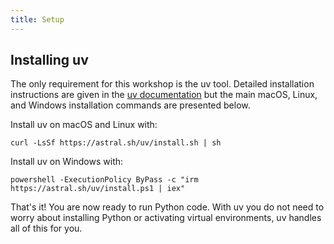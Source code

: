 ```yaml
---
title: Setup
---
```


## Installing uv

The only requirement for this workshop is the uv tool. Detailed installation instructions are given in the [uv documentation](https://docs.astral.sh/uv/getting-started/installation/) but the main macOS, Linux, and Windows installation commands are presented below.

Install uv on macOS and Linux with:

```
curl -LsSf https://astral.sh/uv/install.sh | sh
```

Install uv on Windows with:

```
powershell -ExecutionPolicy ByPass -c "irm https://astral.sh/uv/install.ps1 | iex"
```

That's it! You are now ready to run Python code. With uv you do not need to worry about installing Python or activating virtual environments, uv handles all of this for you.

